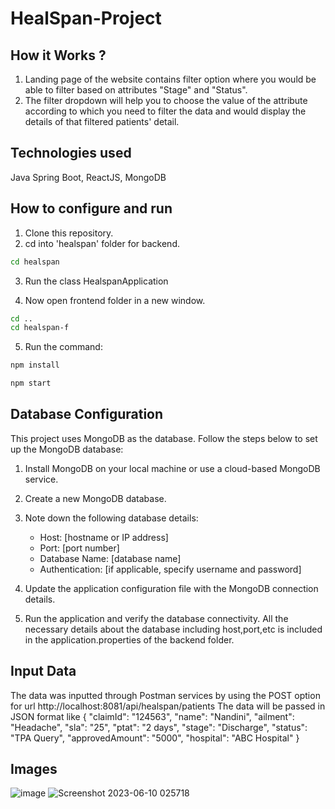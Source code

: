 # HealSpan-Project

## How it Works ?
1. Landing page of the website contains filter option where you would be able to filter based on attributes "Stage" and "Status".
2. The filter dropdown will help you to choose the value of the attribute according to which you need to filter the data and would display the details of that filtered patients' detail.

## Technologies used
Java Spring Boot, ReactJS, MongoDB

## How to configure and run
1. Clone this repository.
2. cd into 'healspan' folder for backend.
```bash
cd healspan
```
3. Run the class HealspanApplication 

4. Now open frontend folder in a new window.
```bash
cd ..
cd healspan-f
```
5. Run the command:
```bash
npm install
```
```bash
npm start
```

## Database Configuration

This project uses MongoDB as the database. Follow the steps below to set up the MongoDB database:

1. Install MongoDB on your local machine or use a cloud-based MongoDB service.
2. Create a new MongoDB database.
3. Note down the following database details:

   - Host: [hostname or IP address]
   - Port: [port number]
   - Database Name: [database name]
   - Authentication: [if applicable, specify username and password]

4. Update the application configuration file with the MongoDB connection details.
5. Run the application and verify the database connectivity.
All the necessary details about the database including host,port,etc is included in the application.properties of the backend folder.

## Input Data
The data was inputted through Postman services by using the POST option for url http://localhost:8081/api/healspan/patients
The data will be passed in JSON format like 
{
    "claimId": "124563",
    "name": "Nandini",
    "ailment": "Headache",
    "sla": "25",
    "ptat": "2 days",
    "stage": "Discharge",
    "status": "TPA Query",
    "approvedAmount": "5000",
    "hospital": "ABC Hospital"
}

## Images 
![image](https://github.com/nandiinii/HealSpan-Project/assets/99135337/eb107391-b01c-426b-892b-db923b191ad9)
![Screenshot 2023-06-10 025718](https://github.com/nandiinii/HealSpan-Project/assets/99135337/3f5102b9-4670-4e61-8ec6-1b06163a59bb)


